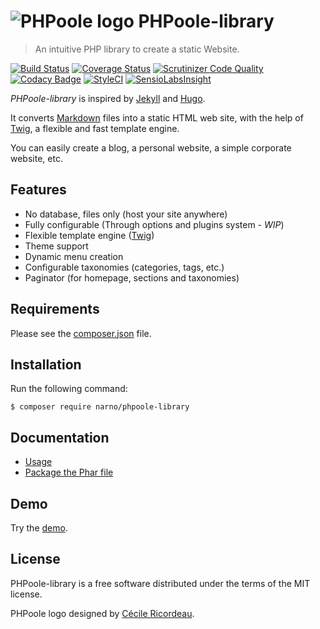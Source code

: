 # ![PHPoole logo](https://avatars2.githubusercontent.com/u/5618939?s=50 "Logo created by Cécile Ricordeau") PHPoole-library

> An intuitive PHP library to create a static Website.

[![Build Status](https://travis-ci.org/Narno/PHPoole-library.svg?branch=develop)](https://travis-ci.org/Narno/PHPoole-library)
[![Coverage Status](https://coveralls.io/repos/github/Narno/PHPoole-library/badge.svg?branch=develop)](https://coveralls.io/github/Narno/PHPoole-library?branch=develop)
[![Scrutinizer Code Quality](https://scrutinizer-ci.com/g/Narno/PHPoole-library/badges/quality-score.png?b=develop)](https://scrutinizer-ci.com/g/Narno/PHPoole-library/?branch=develop)
[![Codacy Badge](https://api.codacy.com/project/badge/grade/adbaa5309cd749fc9e095ca47d347586)](https://www.codacy.com/app/Narno/PHPoole-library)
[![StyleCI](https://styleci.io/repos/32327575/shield)](https://styleci.io/repos/32327575)
[![SensioLabsInsight](https://insight.sensiolabs.com/projects/f4c44315-d370-499e-8f61-d6d1ce0cadde/mini.png)](https://insight.sensiolabs.com/projects/f4c44315-d370-499e-8f61-d6d1ce0cadde)

_PHPoole-library_ is inspired by [Jekyll](http://jekyllrb.com/) and [Hugo](http://gohugo.io/).

It converts [Markdown](http://daringfireball.net/projects/markdown/) files into a static HTML web site, with the help of [Twig](http://twig.sensiolabs.org), a flexible and fast template engine.

You can easily create a blog, a personal website, a simple corporate website, etc.

## Features

* No database, files only (host your site anywhere)
* Fully configurable (Through options and plugins system - _WIP_)
* Flexible template engine ([Twig](http://twig.sensiolabs.org/doc/templates.html))
* Theme support
* Dynamic menu creation
* Configurable taxonomies (categories, tags, etc.)
* Paginator (for homepage, sections and taxonomies)

## Requirements

Please see the [composer.json](composer.json) file.

## Installation

Run the following command:

    $ composer require narno/phpoole-library

## Documentation

* [Usage](docs/usage.md)
* [Package the Phar file](docs/phar.md)

## Demo

Try the [demo](https://github.com/Narno/PHPoole-demo).

## License

PHPoole-library is a free software distributed under the terms of the MIT license.

PHPoole logo designed by [Cécile Ricordeau](http://www.cecillie.fr).
